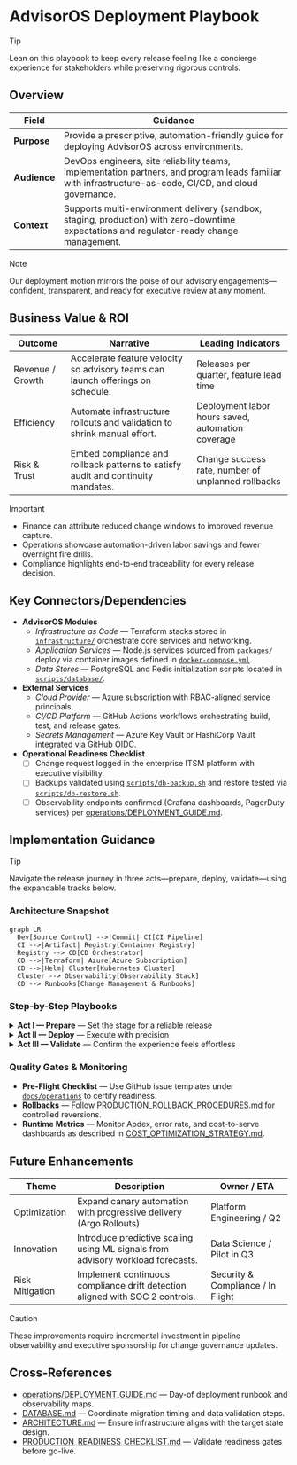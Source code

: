 # AdvisorOS Deployment Playbook

> [!TIP]
> Lean on this playbook to keep every release feeling like a concierge experience for stakeholders while preserving rigorous controls.

## Overview

| Field | Guidance |
| --- | --- |
| **Purpose** | Provide a prescriptive, automation-friendly guide for deploying AdvisorOS across environments. |
| **Audience** | DevOps engineers, site reliability teams, implementation partners, and program leads familiar with infrastructure-as-code, CI/CD, and cloud governance. |
| **Context** | Supports multi-environment delivery (sandbox, staging, production) with zero-downtime expectations and regulator-ready change management. |

> [!NOTE]
> Our deployment motion mirrors the poise of our advisory engagements—confident, transparent, and ready for executive review at any moment.

## Business Value & ROI

| Outcome | Narrative | Leading Indicators |
| --- | --- | --- |
| Revenue / Growth | Accelerate feature velocity so advisory teams can launch offerings on schedule. | Releases per quarter, feature lead time |
| Efficiency | Automate infrastructure rollouts and validation to shrink manual effort. | Deployment labor hours saved, automation coverage |
| Risk & Trust | Embed compliance and rollback patterns to satisfy audit and continuity mandates. | Change success rate, number of unplanned rollbacks |

> [!IMPORTANT]
> - Finance can attribute reduced change windows to improved revenue capture.
> - Operations showcase automation-driven labor savings and fewer overnight fire drills.
> - Compliance highlights end-to-end traceability for every release decision.

## Key Connectors/Dependencies

- **AdvisorOS Modules**
  - _Infrastructure as Code_ — Terraform stacks stored in [`infrastructure/`](../infrastructure/) orchestrate core services and networking.
  - _Application Services_ — Node.js services sourced from `packages/` deploy via container images defined in [`docker-compose.yml`](../docker-compose.yml).
  - _Data Stores_ — PostgreSQL and Redis initialization scripts located in [`scripts/database/`](../scripts/database/).
- **External Services**
  - _Cloud Provider_ — Azure subscription with RBAC-aligned service principals.
  - _CI/CD Platform_ — GitHub Actions workflows orchestrating build, test, and release gates.
  - _Secrets Management_ — Azure Key Vault or HashiCorp Vault integrated via GitHub OIDC.
- **Operational Readiness Checklist**
  - [ ] Change request logged in the enterprise ITSM platform with executive visibility.
  - [ ] Backups validated using [`scripts/db-backup.sh`](../scripts/db-backup.sh) and restore tested via [`scripts/db-restore.sh`](../scripts/db-restore.sh).
  - [ ] Observability endpoints confirmed (Grafana dashboards, PagerDuty services) per [operations/DEPLOYMENT_GUIDE.md](operations/DEPLOYMENT_GUIDE.md#observability).

## Implementation Guidance

> [!TIP]
> Navigate the release journey in three acts—prepare, deploy, validate—using the expandable tracks below.

### Architecture Snapshot
```mermaid
graph LR
  Dev[Source Control] -->|Commit| CI[CI Pipeline]
  CI -->|Artifact| Registry[Container Registry]
  Registry --> CD[CD Orchestrator]
  CD -->|Terraform| Azure[Azure Subscription]
  CD -->|Helm| Cluster[Kubernetes Cluster]
  Cluster --> Observability[Observability Stack]
  CD --> Runbooks[Change Management & Runbooks]
```

### Step-by-Step Playbooks

<details>
<summary><strong>Act I — Prepare</strong> — Set the stage for a reliable release</summary>

1. **Branch Hygiene** — Ensure feature branches are rebased on `main` and pass quality checks (`npm run lint`, `npm run build`).
2. **Configuration Review** — Validate environment manifests in [`apps`](../apps) via `npm run format` (dry run) and peer review secrets.
3. **Dry Run** — Execute `terraform plan` from [`infrastructure/`](../infrastructure/) targeting the destination workspace.

</details>

<details>
<summary><strong>Act II — Deploy</strong> — Execute with precision</summary>

1. **Trigger Pipeline** — Tag the release; GitHub Actions workflow `deploy.yml` packages containers and applies Terraform.
2. **Database Migration** — Apply schema changes with `npm run db:migrate` (wraps the platform migration engine with transactional safety).
3. **Feature Flags** — Use the admin console to stage new features off by default; follow the toggles documented in [FEATURES.md](FEATURES.md#feature-flags).

</details>

<details>
<summary><strong>Act III — Validate</strong> — Confirm the experience feels effortless</summary>

1. **Smoke Tests** — Run `npm run build` followed by targeted scenario validation using [`test-integrations.js`](../test-integrations.js).
2. **Observability Sweep** — Confirm healthy metrics and zero alerts via Grafana dashboards linked in [operations/DEPLOYMENT_GUIDE.md](operations/DEPLOYMENT_GUIDE.md#dashboards).
3. **Stakeholder Playback** — Capture executive sign-off in the deployment record; note any follow-up actions in [POST_LAUNCH_SUPPORT_OPTIMIZATION.md](../POST_LAUNCH_SUPPORT_OPTIMIZATION.md).

</details>

### Quality Gates & Monitoring
- **Pre-Flight Checklist** — Use GitHub issue templates under [`docs/operations`](operations/) to certify readiness.
- **Rollbacks** — Follow [PRODUCTION_ROLLBACK_PROCEDURES.md](../PRODUCTION_ROLLBACK_PROCEDURES.md) for controlled reversions.
- **Runtime Metrics** — Monitor Apdex, error rate, and cost-to-serve dashboards as described in [COST_OPTIMIZATION_STRATEGY.md](../COST_OPTIMIZATION_STRATEGY.md).

## Future Enhancements

| Theme | Description | Owner / ETA |
| --- | --- | --- |
| Optimization | Expand canary automation with progressive delivery (Argo Rollouts). | Platform Engineering / Q2 |
| Innovation | Introduce predictive scaling using ML signals from advisory workload forecasts. | Data Science / Pilot in Q3 |
| Risk Mitigation | Implement continuous compliance drift detection aligned with SOC 2 controls. | Security & Compliance / In Flight |

> [!CAUTION]
> These improvements require incremental investment in pipeline observability and executive sponsorship for change governance updates.

## Cross-References

- [operations/DEPLOYMENT_GUIDE.md](operations/DEPLOYMENT_GUIDE.md) — Day-of deployment runbook and observability maps.
- [DATABASE.md](DATABASE.md) — Coordinate migration timing and data validation steps.
- [ARCHITECTURE.md](ARCHITECTURE.md) — Ensure infrastructure aligns with the target state design.
- [PRODUCTION_READINESS_CHECKLIST.md](../PRODUCTION_READINESS_CHECKLIST.md) — Validate readiness gates before go-live.
